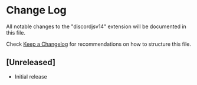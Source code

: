 # Change Log

All notable changes to the "discordjsv14" extension will be documented in this file.

Check [Keep a Changelog](http://keepachangelog.com/) for recommendations on how to structure this file.

## [Unreleased]

- Initial release